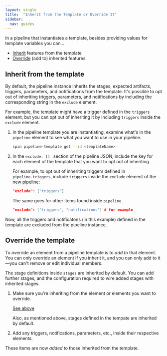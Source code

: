 ```yaml
---
layout: single
title:  "Inherit from the Template or Override It"
sidebar:
  nav: guides
---
```




In a pipeline that instantiates a template, besides providing values for
template variables you can...

* [Inherit](#inherit-from-the-template) features from the template
* [Override](#override-the-template) (add to) inherited features.

## Inherit from the template

By default, the pipeline instance inherits the stages, expected artifacts, triggers, parameters, and notifications from the template.
It's possible to opt out of inheriting triggers, parameters, and notifications by including the corresponding string in the `exclude` element.

For example, the template might have a trigger defined in the `triggers` element, but you can opt out of inheriting it by including `triggers` inside the `exclude` element.

1. In the pipeline template you are instantiating, examine what's in the
`pipeline` element to see what you want to use in your pipeline.

   ```bash
   spin pipeline-template get --id <templateName>
   ```

1. In the `exclude: [] ` section of the pipeline JSON, include the key for
each element of the template that you want to opt out of inheriting.

   For example, to opt out of inheriting triggers defined in `pipeline.triggers`, include
   `triggers` inside the `exclude` element of the new pipeline:

   ```json
   "exclude": ["triggers"]
   ```

   The same goes for other items found inside `pipeline`.

   ```json
   "exclude": ["triggers", "notifications"] # for example
   ```   

Now, all the triggers and notificatons (in this example) defined in the template are excluded from the pipeline instance.

## Override the template

To override an element from a pipeline template is to *add to* that element.
You can only override an element if you inherit it, and you can only add to
it&mdash;you can't remove or edit individual members.

The stage definitions inside `stages` are inherited by default. You can add
further stages, and the configuration required to wire added stages with
inherited stages.

1. Make sure you're inheriting from the element or elements you want to
override. 

   [See above](#inherit-from-the-template)

   Also, as mentioned above, stages defined in the tempate are inherited by
   default.

1. Add any triggers, notifications, parameters, etc., inside their respective elements.

These items are now *added* to those inherited from the template.